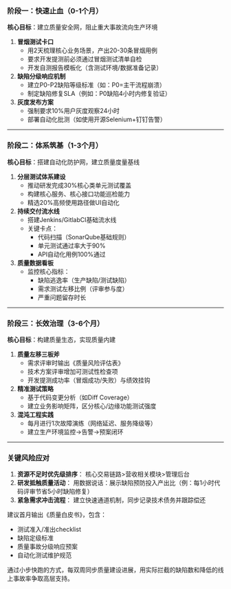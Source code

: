 ### **阶段一：快速止血（0-1个月）**

**核心目标**：建立质量安全网，阻止重大事故流向生产环境

1. **冒烟测试卡口**
   - 用2天梳理核心业务场景，产出20-30条冒烟用例
   - 要求开发提测前必须通过冒烟测试清单自检
   - 开发自测报告模板化（含测试环境/数据准备记录）
2. **缺陷分级响应机制**
   - 建立P0-P2缺陷等级标准（如：P0=主干流程崩溃）
   - 制定缺陷修复SLA（例如：P0缺陷4小时内修复验证）
3. **灰度发布方案**
   - 强制要求10%用户灰度观察24小时
   - 部署自动化批测（如使用开源Selenium+钉钉告警）

------

### **阶段二：体系筑基（1-3个月）**

**核心目标**：搭建自动化防护网，建立质量度量基线

1. **分层测试体系建设**
   - 推动研发完成30%核心类单元测试覆盖
   - 构建核心服务、核心接口功能巡检能力
   - 精选20%高频使用路径做UI自动化
2. **持续交付流水线**
   - 搭建Jenkins/GitlabCI基础流水线
   - 关键卡点：
     - 代码扫描（SonarQube基础规则）
     - 单元测试通过率大于90%
     - API自动化用例100%通过
3. **质量数据看板**
   - 监控核心指标：
     - 缺陷逃逸率（生产缺陷/测试缺陷）
     - 需求测试左移比例（评审参与度）
     - 严重问题留存时长

------

### **阶段三：长效治理（3-6个月）**

**核心目标**：构建质量生态，实现质量内建

1. **质量左移三板斧**
   - 需求评审时输出《质量风险评估表》
   - 技术方案评审增加可测试性检查项
   - 开发提测成功率（冒烟成功/失败）与绩效挂钩
2. **精准测试策略**
   - 基于代码变更分析（如Diff Coverage）
   - 建立业务影响矩阵，区分核心/边缘功能测试强度
3. **混沌工程实践**
   - 每月进行1次故障演练（网络延迟、服务降级等）
   - 建立生产环境监控->告警->预案闭环

------

### **关键风险应对**

1. **资源不足时优先级排序**：
   核心交易链路>营收相关模块>管理后台
2. **研发抵触质量活动**：
   用数据说话：展示缺陷预防投入产出比（例：每1小时代码评审节省5小时缺陷修复）
3. **紧急需求冲击流程**：
   建立快速通道机制，同步记录技术债务并跟踪偿还

建议首月输出《质量白皮书》，包含：

- 测试准入/准出checklist
- 缺陷定级标准
- 质量事故分级响应预案
- 自动化测试维护规范

通过小步快跑的方式，每双周同步质量建设进展，用实际拦截的缺陷数和降低的线上事故率争取高层支持。